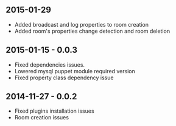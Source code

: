 ## 2015-01-29
* Added broadcast and log properties to room creation
* Added room's properties change detection and room deletion

## 2015-01-15 - 0.0.3
* Fixed dependencies issues.
* Lowered mysql puppet module required version
* Fixed property class dependency issue

## 2014-11-27 - 0.0.2
* Fixed plugins installation issues
* Room creation issues